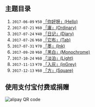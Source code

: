## 主题目录

1. `2017-06-09` `¥50` [「你好呀」(Hello)](//blog.shuiba.co/bitcron-theme-hello)
2. `2017-07-21` `¥60` [「庸」(Ordinary)](//blog.shuiba.co/bitcron-theme-ordinary)
3. `2017-07-24` `¥40` [「日记」(Diary)](//blog.shuiba.co/bitcron-theme-diary)
4. `2017-07-26` `¥60` [「它布」(Tab)](//blog.shuiba.co/bitcron-theme-tab)
5. `2017-07-31` `¥70` [「墨」(Ink)](//blog.shuiba.co/bitcron-theme-ink)
6. `2017-09-20` `¥60` [「黑白」(Monochrome)](//blog.shuiba.co/bitcron-theme-monochrome)
7. `2017-10-24` `¥60` [「淡泊」(Light)](//blog.shuiba.co/bitcron-theme-light)
8. `2017-11-13` `¥70` [「入灰」(inGrey)](//blog.shuiba.co/bitcron-theme-ingrey)
9. `2017-12-13` `¥60` [「方」(Square)](//blog.shuiba.co/bitcron-theme-square)

## 使用支付宝付费或捐赠

![alipay QR code](https://raw.githubusercontent.com/shuibaco/donate/master/alipay.jpg)
